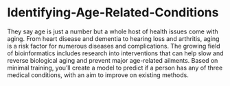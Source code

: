 # Identifying-Age-Related-Conditions
They say age is just a number but a whole host of health issues come with aging. From heart disease and dementia to hearing loss and arthritis, aging is a risk factor for numerous diseases and complications. 
The growing field of bioinformatics includes research into interventions that can help slow and reverse biological aging and prevent major age-related ailments. 
Based on minimal training, you’ll create a model to predict if a person has any of three medical conditions, with an aim to improve on existing methods.
